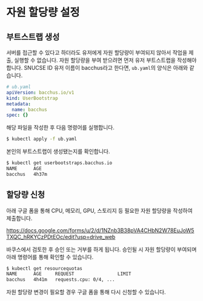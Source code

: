 # 자원 할당량 설정

## 부트스트랩 생성

서버를 접근할 수 있다고 하더라도 유저에게 자원 할당량이 부여되지 않아서 작업을 제출, 실행할 수 없습니다. 자원 할당량을 부여 받으려면 먼저 유저 부트스트랩을 작성해야 합니다. SNUCSE ID 유저 이름이 bacchus라고 한다면, `ub.yaml`의 양식은 아래와 같습니다.

```yaml
# ub.yaml
apiVersion: bacchus.io/v1
kind: UserBootstrap
metadata:
  name: bacchus
spec: {}
```

해당 파일을 작성한 후 다음 명령어를 실행합니다.

```sh
$ kubectl apply -f ub.yaml
```

본인의 부트스트랩이 생성됐는지를 확인합니다.
```sh
$ kubectl get userbootstraps.bacchus.io
NAME      AGE
bacchus   4h37m
```


## 할당량 신청

아래 구글 폼을 통해 CPU, 메모리, GPU, 스토리지 등 필요한 자원 할당량을 작성하여 제출합니다.

<https://docs.google.com/forms/u/2/d/1NZnb3B38pVA4CHbN2W78EuJoW5TXQC_hRKYCzPDtEOc/edit?usp=drive_web>

바쿠스에서 검토한 후 승인 또는 거부를 하게 됩니다. 승인될 시 자원 할당량이 부여되며 아래 명령어를 통해 확인할 수 있습니다.

```sh
$ kubectl get resourcequotas
NAME      AGE     REQUEST                LIMIT
bacchus   4h41m   requests.cpu: 0/4, ...
```

자원 할당량 변경이 필요할 경우 구글 폼을 통해 다시 신청할 수 있습니다.
